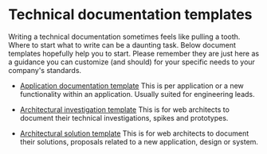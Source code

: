# Technical documentation templates

Writing a technical documentation sometimes feels like pulling a tooth. Where to start what to write can be a daunting
task. Below document templates hopefully help you to start. Please remember they are just here as a guidance you can 
customize (and should) for your specific needs to your company's standards.

- [Application documentation template](./templates/application-documentation-template.md) This is per application or a new functionality within an application. Usually 
suited for engineering leads.

- [Architectural investigation template](./templates/architectural-investigation-template.md) This is for web architects to document their technical investigations, 
spikes and prototypes.

- [Architectural solution template]() This is for web architects to document their solutions, proposals related to a 
new application, design or system.
